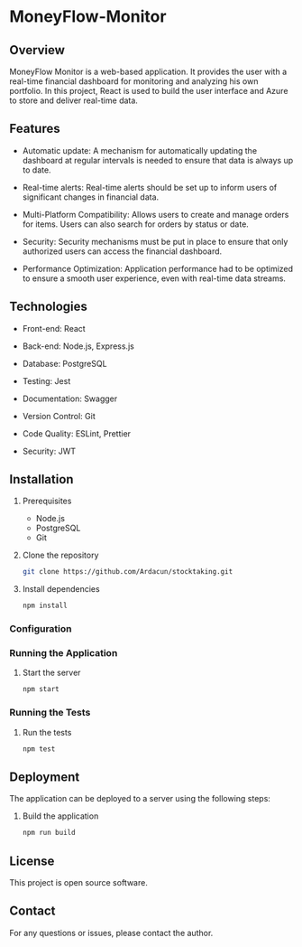 # MoneyFlow-Monitor

## Overview

MoneyFlow Monitor is a web-based application. It provides the user with a real-time financial dashboard for monitoring and analyzing his own portfolio. In this project, React is used to build the user interface and Azure to store and deliver real-time data.

## Features

- Automatic update: A mechanism for automatically updating the dashboard at regular intervals is needed to ensure that data is always up to date.

- Real-time alerts: Real-time alerts should be set up to inform users of significant changes in financial data.

- Multi-Platform Compatibility: Allows users to create and manage orders for items. Users can also search for orders by status or date.

- Security: Security mechanisms must be put in place to ensure that only authorized users can access the financial dashboard.

- Performance Optimization: Application performance had to be optimized to ensure a smooth user experience, even with real-time data streams.

## Technologies

- Front-end: React

- Back-end: Node.js, Express.js

- Database: PostgreSQL

- Testing: Jest

- Documentation: Swagger

- Version Control: Git

- Code Quality: ESLint, Prettier

- Security: JWT

## Installation

1. Prerequisites
   - Node.js
   - PostgreSQL
   - Git

2. Clone the repository
   
   ```bash
   git clone https://github.com/Ardacun/stocktaking.git
   ```

4. Install dependencies
   
   ```bash
   npm install
   ```

### Configuration

### Running the Application

1. Start the server
   
   ```bash
   npm start
   ```

### Running the Tests

1. Run the tests
   
   ```bash
   npm test
   ```

## Deployment

The application can be deployed to a server using the following steps:

1. Build the application
   
   ```bash
   npm run build
   ```

## License

This project is open source software.

## Contact

For any questions or issues, please contact the author.

